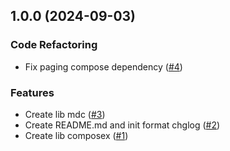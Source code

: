
<a name="1.0.0"></a>
## 1.0.0 (2024-09-03)

### Code Refactoring

* Fix paging compose dependency ([#4](https://github.com/doananhtuan22111996/android-components/issues/4))

### Features

* Create lib mdc ([#3](https://github.com/doananhtuan22111996/android-components/issues/3))
* Create README.md and init format chglog ([#2](https://github.com/doananhtuan22111996/android-components/issues/2))
* Create lib composex ([#1](https://github.com/doananhtuan22111996/android-components/issues/1))

